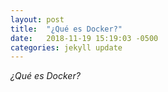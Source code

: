 ```yaml
---
layout: post
title:  "¿Qué es Docker?"
date:   2018-11-19 15:19:03 -0500
categories: jekyll update
---
```


*¿Qué es Docker?*